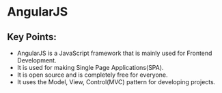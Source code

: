 # AngularJS
## Key Points:

 - AngularJS is a JavaScript framework that is mainly used for Frontend Development.
 - It is used for making Single Page Applications(SPA).
 - It is open source and is completely free for everyone.
 - It uses the Model, View, Control(MVC) pattern for developing projects.
 
